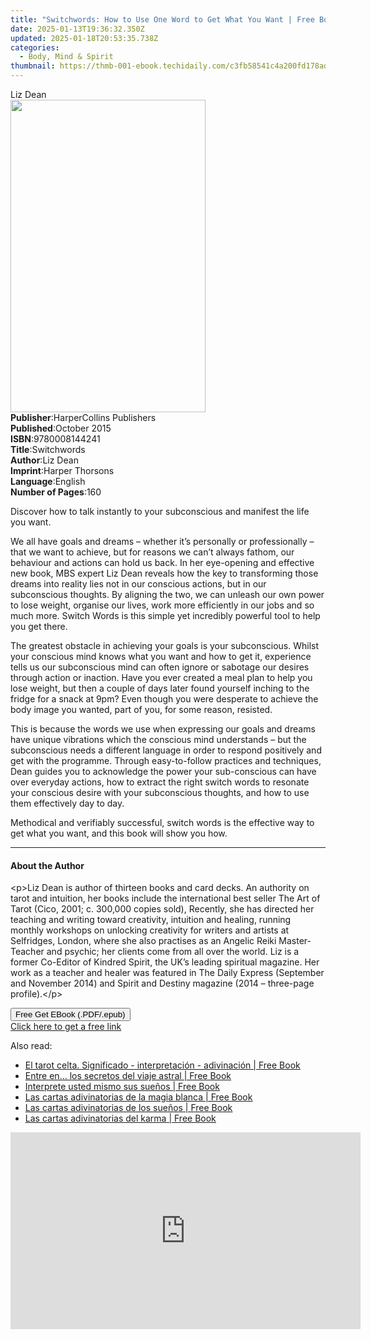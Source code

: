 ```yaml
---
title: "Switchwords: How to Use One Word to Get What You Want | Free Book"
date: 2025-01-13T19:36:32.350Z
updated: 2025-01-18T20:53:35.738Z
categories:
  - Body, Mind & Spirit
thumbnail: https://thmb-001-ebook.techidaily.com/c3fb58541c4a200fd178ad5fb8d85ce2f8806adf2e428a2329ae60f22876d2a4.jpg
---
```

<main id="book-container">
  <div class="flex flex-col">
    <div class="book-brief flex-1 py-6 px-4 sm:p-6 md:py-10 md:px-8">
      <!-- brief-->
      <div class="book-brief-main">Liz Dean</div>
    </div>
    <div
      class="book-meta-info flex-1 grid gap-4 col-start-1 col-end-3 row-start-1 sm:mb-6 sm:grid-cols-4 lg:gap-6 lg:col-start-2 lg:row-end-6 lg:row-span-6 lg:mb-0"
    >
      <div
        class="book-meta-info-left place-content-center mt-4 p-4 text-sm leading-6 col-start-2 col-span-2 dark:text-slate-400"
      >
        <img
          class="w-full h-500 object-cover rounded-lg sm:h-255 sm:col-span-2 lg:col-span-full"
          src="https://img-001-ebook.techidaily.com/622c1c748b46518d6f8fb4994b4ae3149840c87eeb542b684d41e3d9fb8818d3.jpg"
          alt=""
          width="312"
          height="500"
        />
      </div>
      <div
        class="book-meta-info-right mt-2 col-start-1 row-start-2 col-span-3 self-center"
      >
        <!-- meta data  -->
        <div class="flex flex-col px-4 md:px-8">
          <div class="flex-1">
            <strong>Publisher</strong>:<span class="px-2"
              >HarperCollins Publishers</span
            >
          </div>
          <div class="flex-1">
            <strong>Published</strong>:<span class="px-2">October 2015</span>
          </div>
          <div class="flex-1">
            <strong>ISBN</strong>:<span class="px-2">9780008144241</span>
          </div>
          <div class="flex-1">
            <strong>Title</strong>:<span class="px-2">Switchwords</span>
          </div>
          <div class="flex-1">
            <strong>Author</strong>:<span class="px-2">Liz Dean</span>
          </div>
          <div class="flex-1">
            <strong>Imprint</strong>:<span class="px-2">Harper Thorsons</span>
          </div>
          <div class="flex-1">
            <strong>Language</strong>:<span class="px-2">English</span>
          </div>
          <div class="flex-1">
            <strong>Number of Pages</strong>:<span class="px-2">160</span>
          </div>
        </div>
      </div>
    </div>
    <div class="book-description flex-1 py-6 px-4 sm:p-6 md:py-10 md:px-8">
      <div class="book-description-main">
        <div accordion-content="" id="description">
          <p>
            Discover how to talk instantly to your subconscious and manifest the
            life you want.
          </p>
          <p>
            We all have goals and dreams – whether it’s personally or
            professionally – that we want to achieve, but for reasons we can’t
            always fathom, our behaviour and actions can hold us back. In her
            eye-opening and effective new book, MBS expert Liz Dean reveals how
            the key to transforming those dreams into reality lies not in our
            conscious actions, but in our subconscious thoughts. By aligning the
            two, we can unleash our own power to lose weight, organise our
            lives, work more efficiently in our jobs and so much more. Switch
            Words is this simple yet incredibly powerful tool to help you get
            there.
          </p>
          <p>
            The greatest obstacle in achieving your goals is your subconscious.
            Whilst your conscious mind knows what you want and how to get it,
            experience tells us our subconscious mind can often ignore or
            sabotage our desires through action or inaction. Have you ever
            created a meal plan to help you lose weight, but then a couple of
            days later found yourself inching to the fridge for a snack at 9pm?
            Even though you were desperate to achieve the body image you wanted,
            part of you, for some reason, resisted.
          </p>
          <p>
            This is because the words we use when expressing our goals and
            dreams have unique vibrations which the conscious mind understands –
            but the subconscious needs a different language in order to respond
            positively and get with the programme. Through easy-to-follow
            practices and techniques, Dean guides you to acknowledge the power
            your sub-conscious can have over everyday actions, how to extract
            the right switch words to resonate your conscious desire with your
            subconscious thoughts, and how to use them effectively day to day.
          </p>
          <p>
            Methodical and verifiably successful, switch words is the effective
            way to get what you want, and this book will show you how.
          </p>
        </div>
        <div class="accordion-fader"></div>
      </div>
    </div>
    <div class="book-excerpts flex-1 py-6 px-4 sm:p-6 md:py-10 md:px-8">
      <!-- excerpts-->
      <div class="book-excerpts-main">
        <hr />
        <h4 class="placeholder placeholder-heading">
          <span>About the Author</span>
        </h4>
        <p>
          &lt;p&gt;Liz Dean is author of thirteen books and card decks. An
          authority on tarot and intuition, her books include the international
          best seller The Art of Tarot (Cico, 2001; c. 300,000 copies sold),
          Recently, she has directed her teaching and writing toward creativity,
          intuition and healing, running monthly workshops on unlocking
          creativity for writers and artists at Selfridges, London, where she
          also practises as an Angelic Reiki Master-Teacher and psychic; her
          clients come from all over the world. Liz is a former Co-Editor of
          Kindred Spirit, the UK’s leading spiritual magazine. Her work as a
          teacher and healer was featured in The Daily Express (September and
          November 2014) and Spirit and Destiny magazine (2014 – three-page
          profile).&lt;/p&gt;
        </p>
      </div>
    </div>
    <div
      class="book-about-author flex-1 py-6 px-4 sm:p-6 md:py-10 md:px-8"
    ></div>
    <div class="book-free-get flex-1 py-6 px-4 sm:p-6 md:py-10 md:px-8">
      <button
        id="btn-free-get"
        class="bg-blue-500 hover:bg-blue-700 text-white font-bold py-2 px-4 rounded"
      >
        Free Get EBook (.PDF/.epub)
      </button>
      <div id="countdown-display" class="px-2 text-lg mt-2"></div>
      <a
        id="free-link"
        class="hidden bg-blue-500 hover:bg-blue-700 text-white font-bold py-2 px-4 rounded"
        href="https://www.ebooks.com/en-us/book/2204891/switchwords-how-to-use-one-word-to-get-what-you-want/liz-dean/"
        target="_blank"
        >Click here to get a free link</a
      >
    </div>
    <script>
      let countdownTime = 0;
      let countdownInterval = null;
      document
        .getElementById('btn-free-get')
        .addEventListener('click', startCountdown);
      function startCountdown() {
        countdownTime = new Date().getTime() + 60000 * 3;
        countdownInterval = setInterval(updateCountdown, 1000);
        document.getElementById('btn-free-get').disabled = true;
        document
          .getElementById('btn-free-get')
          .classList.add('bg-gray-500', 'cursor-not-allowed');
      }
      function updateCountdown() {
        let currentTime = new Date().getTime();
        let timeLeft = countdownTime - currentTime;
        let secondsLeft = Math.floor(timeLeft / 1000);
        document.getElementById('countdown-display').innerHTML =
          `Remaining time: ${secondsLeft} seconds.`;
        if (secondsLeft <= 0) {
          clearInterval(countdownInterval);
          document.getElementById('btn-free-get').classList.add('hidden');
          document.getElementById('free-link').classList.remove('hidden');
          document.getElementById('countdown-display').innerHTML = '';
        }
      }
    </script>
  </div>
</main>

<ins class="adsbygoogle"
      style="display:block"
      data-ad-client="ca-pub-7571918770474297"
      data-ad-slot="8358498916"
      data-ad-format="auto"
      data-full-width-responsive="true"></ins>
    

<span class="atpl-alsoreadstyle">Also read:</span>
<div><ul>
<li><a href="https://novels-ebooks.techidaily.com/95918139-9781683255406-el-tarot-celta-significado-interpretacion-adivinacion/"><u>El tarot celta. Significado - interpretación - adivinación | Free Book</u></a></li>
<li><a href="https://novels-ebooks.techidaily.com/95918123-9781683255246-entre-en-los-secretos-del-viaje-astral/"><u>Entre en... los secretos del viaje astral | Free Book</u></a></li>
<li><a href="https://novels-ebooks.techidaily.com/95918135-9781683255369-interprete-usted-mismo-sus-suenos/"><u>Interprete usted mismo sus sueños | Free Book</u></a></li>
<li><a href="https://novels-ebooks.techidaily.com/95918141-9781683255420-las-cartas-adivinatorias-de-la-magia-blanca/"><u>Las cartas adivinatorias de la magia blanca | Free Book</u></a></li>
<li><a href="https://novels-ebooks.techidaily.com/95918143-9781683255444-las-cartas-adivinatorias-de-los-suenos/"><u>Las cartas adivinatorias de los sueños | Free Book</u></a></li>
<li><a href="https://novels-ebooks.techidaily.com/95918138-9781683255390-las-cartas-adivinatorias-del-karma/"><u>Las cartas adivinatorias del karma | Free Book</u></a></li>
</ul></div>

<!-- affiliate ads begin -->
<iframe width="560" height="315" src="https://www.youtube.com/embed/DBMTAJBx-X4?si=sje5pFJXiHzJJGbP" title="YouTube video player" frameborder="0" allow="accelerometer; autoplay; clipboard-write; encrypted-media; gyroscope; picture-in-picture; web-share" referrerpolicy="strict-origin-when-cross-origin" allowfullscreen></iframe>
<!-- affiliate ads end -->

